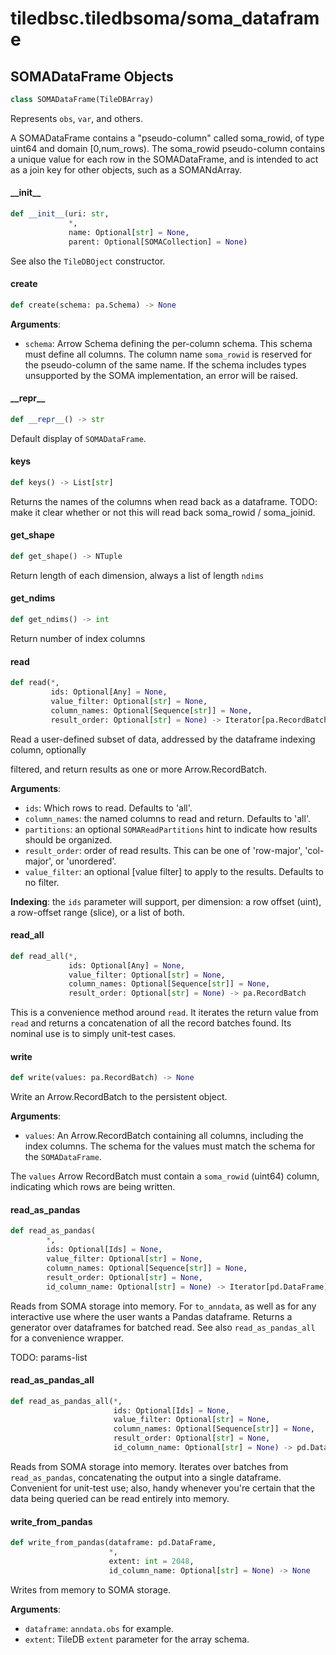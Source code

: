<a id="tiledbsc.tiledbsoma/soma_dataframe"></a>

# tiledbsc.tiledbsoma/soma\_dataframe

<a id="tiledbsc.tiledbsoma/soma_dataframe.SOMADataFrame"></a>

## SOMADataFrame Objects

```python
class SOMADataFrame(TileDBArray)
```

Represents ``obs``, ``var``, and others.

A SOMADataFrame contains a "pseudo-column" called soma_rowid, of type uint64 and domain
[0,num_rows).  The soma_rowid pseudo-column contains a unique value for each row in the
SOMADataFrame, and is intended to act as a join key for other objects, such as a SOMANdArray.

<a id="tiledbsc.tiledbsoma/soma_dataframe.SOMADataFrame.__init__"></a>

#### \_\_init\_\_

```python
def __init__(uri: str,
             *,
             name: Optional[str] = None,
             parent: Optional[SOMACollection] = None)
```

See also the `TileDBOject` constructor.

<a id="tiledbsc.tiledbsoma/soma_dataframe.SOMADataFrame.create"></a>

#### create

```python
def create(schema: pa.Schema) -> None
```

**Arguments**:

- `schema`: Arrow Schema defining the per-column schema. This schema must define all
columns. The column name ``soma_rowid`` is reserved for the pseudo-column of the same name.
If the schema includes types unsupported by the SOMA implementation, an error will be
raised.

<a id="tiledbsc.tiledbsoma/soma_dataframe.SOMADataFrame.__repr__"></a>

#### \_\_repr\_\_

```python
def __repr__() -> str
```

Default display of `SOMADataFrame`.

<a id="tiledbsc.tiledbsoma/soma_dataframe.SOMADataFrame.keys"></a>

#### keys

```python
def keys() -> List[str]
```

Returns the names of the columns when read back as a dataframe.
TODO: make it clear whether or not this will read back soma_rowid / soma_joinid.

<a id="tiledbsc.tiledbsoma/soma_dataframe.SOMADataFrame.get_shape"></a>

#### get\_shape

```python
def get_shape() -> NTuple
```

Return length of each dimension, always a list of length ``ndims``

<a id="tiledbsc.tiledbsoma/soma_dataframe.SOMADataFrame.get_ndims"></a>

#### get\_ndims

```python
def get_ndims() -> int
```

Return number of index columns

<a id="tiledbsc.tiledbsoma/soma_dataframe.SOMADataFrame.read"></a>

#### read

```python
def read(*,
         ids: Optional[Any] = None,
         value_filter: Optional[str] = None,
         column_names: Optional[Sequence[str]] = None,
         result_order: Optional[str] = None) -> Iterator[pa.RecordBatch]
```

Read a user-defined subset of data, addressed by the dataframe indexing column, optionally

filtered, and return results as one or more Arrow.RecordBatch.

**Arguments**:

- `ids`: Which rows to read. Defaults to 'all'.
- `column_names`: the named columns to read and return. Defaults to 'all'.
- `partitions`: an optional ``SOMAReadPartitions`` hint to indicate how results should be
organized.
- `result_order`: order of read results.  This can be one of 'row-major', 'col-major', or
'unordered'.
- `value_filter`: an optional [value filter] to apply to the results. Defaults to no
filter.

**Indexing**: the `ids` parameter will support, per dimension: a row offset (uint), a
row-offset range (slice), or a list of both.

<a id="tiledbsc.tiledbsoma/soma_dataframe.SOMADataFrame.read_all"></a>

#### read\_all

```python
def read_all(*,
             ids: Optional[Any] = None,
             value_filter: Optional[str] = None,
             column_names: Optional[Sequence[str]] = None,
             result_order: Optional[str] = None) -> pa.RecordBatch
```

This is a convenience method around `read`. It iterates the return value from `read`
and returns a concatenation of all the record batches found. Its nominal use is to
simply unit-test cases.

<a id="tiledbsc.tiledbsoma/soma_dataframe.SOMADataFrame.write"></a>

#### write

```python
def write(values: pa.RecordBatch) -> None
```

Write an Arrow.RecordBatch to the persistent object.

**Arguments**:

- `values`: An Arrow.RecordBatch containing all columns, including the index columns. The
schema for the values must match the schema for the `SOMADataFrame`.

The ``values`` Arrow RecordBatch must contain a ``soma_rowid`` (uint64) column, indicating
which rows are being written.

<a id="tiledbsc.tiledbsoma/soma_dataframe.SOMADataFrame.read_as_pandas"></a>

#### read\_as\_pandas

```python
def read_as_pandas(
        *,
        ids: Optional[Ids] = None,
        value_filter: Optional[str] = None,
        column_names: Optional[Sequence[str]] = None,
        result_order: Optional[str] = None,
        id_column_name: Optional[str] = None) -> Iterator[pd.DataFrame]
```

Reads from SOMA storage into memory.  For `to_anndata`, as well as for any interactive use
where the user wants a Pandas dataframe.  Returns a generator over dataframes for batched
read. See also `read_as_pandas_all` for a convenience wrapper.

TODO: params-list

<a id="tiledbsc.tiledbsoma/soma_dataframe.SOMADataFrame.read_as_pandas_all"></a>

#### read\_as\_pandas\_all

```python
def read_as_pandas_all(*,
                       ids: Optional[Ids] = None,
                       value_filter: Optional[str] = None,
                       column_names: Optional[Sequence[str]] = None,
                       result_order: Optional[str] = None,
                       id_column_name: Optional[str] = None) -> pd.DataFrame
```

Reads from SOMA storage into memory.  Iterates over batches from `read_as_pandas`, concatenating
the output into a single dataframe.  Convenient for unit-test use; also, handy whenever
you're certain that the data being queried can be read entirely into memory.

<a id="tiledbsc.tiledbsoma/soma_dataframe.SOMADataFrame.write_from_pandas"></a>

#### write\_from\_pandas

```python
def write_from_pandas(dataframe: pd.DataFrame,
                      *,
                      extent: int = 2048,
                      id_column_name: Optional[str] = None) -> None
```

Writes from memory to SOMA storage.

**Arguments**:

- `dataframe`: `anndata.obs` for example.
- `extent`: TileDB `extent` parameter for the array schema.


